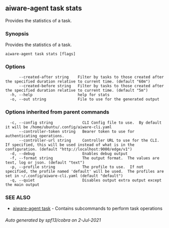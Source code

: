 ## aiware-agent task stats

Provides the statistics of a task.

### Synopsis

Provides the statistics of a task.

```
aiware-agent task stats [flags]
```

### Options

```
      --created-after string    Filter by tasks to those created after the specified duration relative to current time. (default "60m")
      --created-before string   Filter by tasks to those created after the specified duration relative to current time. (default "5m")
  -h, --help                    help for stats
  -o, --out string              File to use for the generated output
```

### Options inherited from parent commands

```
  -c, --config string             CLI Config file to use.  By default it will be /home/ubuntu/.config/aiware-cli.yaml
      --controller-token string   Bearer token to use for authenticating operations.
      --controller-url string     Controller URL to use for the CLI.  If specified, this will be used instead of what is in the configuration. (default "http://localhost:9000/edge/v1")
  -d, --debug                     Enables debug output
  -f, --format string             The output format.  The values are text, log or json. (default "text")
  -p, --profile string            The profile to use.  If not specified, the profile named 'default' will be used.  The profiles are set in ~/.config/aiware-cli.yaml (default "default")
  -q, --quiet                     Disables output extra output except the main output
```

### SEE ALSO

* [aiware-agent task](/cli/aiware-agent_task.md)	 - Contains subcommands to perform task operations

###### Auto generated by spf13/cobra on 2-Jul-2021
